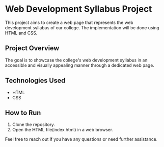 # Web Development Syllabus Project

This project aims to create a web page that represents the web development syllabus of our college. The implementation will be done using HTML and CSS.

## Project Overview

The goal is to showcase the college's web development syllabus in an accessible and visually appealing manner through a dedicated web page.

## Technologies Used

- HTML
- CSS

## How to Run

1. Clone the repository.
2. Open the HTML file(index.html) in a web browser.

Feel free to reach out if you have any questions or need further assistance.
